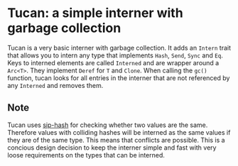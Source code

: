 # Tucan: a simple interner with garbage collection

Tucan is a very basic interner with garbage collection. It adds an `Intern` trait that allows you to intern any type that implements `Hash`, `Send`, `Sync` and `Eq`. Keys to interned elements are called `Interned` and are wrapper around a `Arc<T>`. They implement `Deref` for `T` and `Clone`. When calling the `gc()` function, tucan looks for all entries in the interner that are not referenced by any `Interned` and removes them.

## Note
Tucan uses [sip-hash](https://docs.rs/siphasher/latest/siphasher/) for checking whether two values are the same. Therefore values with colliding hashes will be interned as the same values if they are of the same type. This means that conflicts are possible. This is a concious design decision to keep the interner simple and fast with very loose requirements on the types that can be interned.